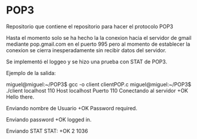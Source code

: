 POP3
====

Repositorio que contiene el repositorio para hacer el protocolo POP3

Hasta el momento solo se ha hecho la la conexion hacia el servidor de gmail mediante pop.gmail.com en el puerto 995
pero al momento de establecer la conexion se cierra inesperadamente sin recibir datos del servidor.

Se implementó el loggeo y se hizo una prueba con STAT de POP3.


Ejemplo de la salida:

miguel@miguel:~/POP3$ gcc -o client clientPOP.c 
miguel@miguel:~/POP3$ ./client localhost 110
Host localhost
Puerto 110
Conectando al servidor
+OK Hello there.

Enviando nombre de Usuario
+OK Password required.

Enviando password
+OK logged in.

Enviando STAT
STAT: +OK 2 1036
